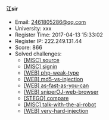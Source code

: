 #### 江sir  

* Email: 2461805286@qq.com  
* University: xxx  
* Register Time: 2017-04-13 15:33:02  
* Register IP: 222.249.131.44  
* Score: 866  
* Solved challenges: 
  * [[MISC] source](https://github.com/SniperOJ/Challenges/blob/master/MISC/source.json)  
  * [[MISC] signin](https://github.com/SniperOJ/Challenges/blob/master/MISC/signin.json)  
  * [[WEB] php-weak-type](https://github.com/SniperOJ/Challenges/blob/master/WEB/php-weak-type.json)  
  * [[WEB] md5-vs-injection](https://github.com/SniperOJ/Challenges/blob/master/WEB/md5-vs-injection.json)  
  * [[WEB] as-fast-as-you-can](https://github.com/SniperOJ/Challenges/blob/master/WEB/as-fast-as-you-can.json)  
  * [[WEB] sniperOJ-web-browser](https://github.com/SniperOJ/Challenges/blob/master/WEB/sniperOJ-web-browser.json)  
  * [[STEGO] compare](https://github.com/SniperOJ/Challenges/blob/master/STEGO/compare.json)  
  * [[MISC] talk-with-the-ai-robot](https://github.com/SniperOJ/Challenges/blob/master/MISC/talk-with-the-ai-robot.json)  
  * [[WEB] very-hard-injection](https://github.com/SniperOJ/Challenges/blob/master/WEB/very-hard-injection.json)  
